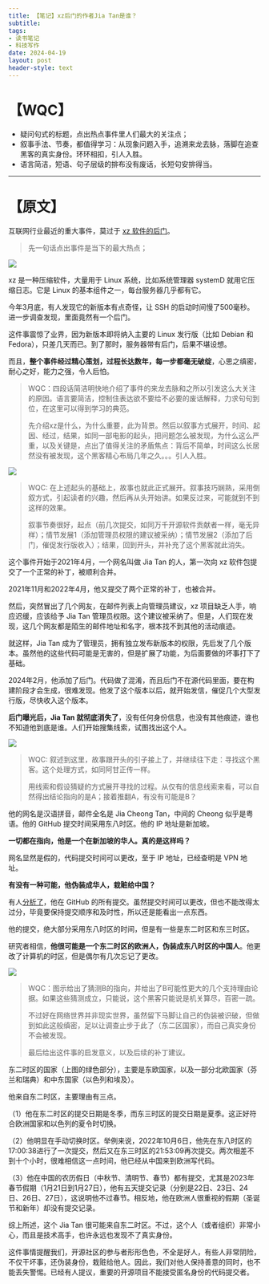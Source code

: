 ```yaml
---
title: 【笔记】xz后门的作者Jia Tan是谁？
subtitle: 
tags: 
- 读书笔记
- 科技写作
date: 2024-04-19
layout: post
header-style: text
---
```


# 【WQC】

- 疑问句式的标题，点出热点事件里人们最大的关注点；
- 叙事手法、节奏，都值得学习：从现象问题入手，追溯来龙去脉，落脚在追查黑客的真实身份。环环相扣，引人入胜。
- 语言简洁，短语、句子层级的排布没有废话，长短句安排得当。

---
# 【原文】

互联网行业最近的重大事件，莫过于 [xz 软件的后门](https://boehs.org/node/everything-i-know-about-the-xz-backdoor)。

> 先一句话点出事件是当下的最大热点；

![](https://cdn.beekka.com/blogimg/asset/202404/bg2024040903.webp)

xz 是一种压缩软件，大量用于 Linux 系统，比如系统管理器 systemD 就用它压缩日志。它是 Linux 的基本组件之一，每台服务器几乎都有它。

今年3月底，有人发现它的新版本有点奇怪，让 SSH 的启动时间慢了500毫秒。进一步调查发现，里面竟然有一个后门。

这件事震惊了业界，因为新版本即将纳入主要的 Linux 发行版（比如 Debian 和 Fedora），只差几天而已。到了那时，服务器带有后门，后果不堪设想。

而且，**整个事件经过精心策划，过程长达数年，每一步都毫无破绽**，心思之缜密，耐心之好，能力之强，令人后怕。

> WQC：四段话简洁明快地介绍了事件的来龙去脉和之所以引发这么大关注的原因。语言要简洁，控制住表达欲不要给不必要的废话解释，力求句句到位，在这里可以得到学习的典范。
> 
> 先介绍xz是什么，为什么重要，此为背景。然后以叙事方式展开，时间、起因、经过，结果，如同一部电影的起头，把问题怎么被发现，为什么这么严重，以及关键是，点出了值得关注的矛盾焦点：背后不简单，时间这么长居然没有被发现，这个黑客精心布局几年之久。。。引人入胜。


![](https://cdn.beekka.com/blogimg/asset/202404/bg2024040902.webp)

> WQC: 在上述起头的基础上，故事也就此正式展开。叙事技巧娴熟，采用倒叙方式，引起读者的兴趣，然后再从头开始讲。如果反过来，可能就到不到这样的效果。
> 
> 叙事节奏很好，起点（前几次提交，如同万千开源软件贡献者一样，毫无异样）；情节发展1（添加管理员权限的建议被采纳）；情节发展2（添加了后门，催促发行版收入）；结果，回到开头，并补充了这个黑客就此消失。

这个事件开始于2021年4月，一个网名叫做 Jia Tan 的人，第一次向 xz 软件包提交了一个正常的补丁，被顺利合并。

2021年11月和2022年4月，他又提交了两个正常的补丁，也被合并。

然后，突然冒出了几个网友，在邮件列表上向管理员建议，xz 项目缺乏人手，响应迟缓，应该给予 Jia Tan 管理员权限。这个建议被采纳了。但是，人们现在发现，这几个网友都是陌生的邮件地址和名字，根本找不到其他的活动痕迹。

就这样，Jia Tan 成为了管理员，拥有独立发布新版本的权限，先后发了几个版本。虽然他的这些代码可能是无害的，但是扩展了功能，为后面要做的坏事打下了基础。

2024年2月，他添加了后门。代码做了混淆，而且后门不在源代码里面，要在构建阶段才会生成，很难发现。他发了这个版本以后，就开始发信，催促几个大型发行版，尽快收入这个版本。

**后门曝光后，Jia Tan 就彻底消失了**，没有任何身份信息，也没有其他痕迹，谁也不知道他到底是谁。人们开始搜集线索，试图找出这个人。

![](https://cdn.beekka.com/blogimg/asset/202404/bg2024040904.webp)

> WQC: 叙述到这里，故事跟开头的引子接上了，并继续往下走：寻找这个黑客。这个处理方式，如同阿甘正传一样。
> 
> 用线索和假设猜疑的方式展开寻找的过程。从仅有的信息线索来看，可以自然得出结论指向的是A；接着推翻A，有没有可能是B？

他的网名是汉语拼音，邮件全名是 Jia Cheong Tan，中间的 Cheong 似乎是粤语。他的 GitHub 提交时间采用东八时区。他的 IP 地址是新加坡。

**一切都在指向，他是一个在新加坡的华人。真的是这样吗？**

网名显然是假的，代码提交时间可以更改，至于 IP 地址，已经查明是 VPN 地址。

**有没有一种可能，他伪装成华人，栽赃给中国？**

有人[分析了](https://rheaeve.substack.com/p/xz-backdoor-times-damned-times-and)，他在 GitHub 的所有提交。虽然提交时间可以更改，但也不能改得太过分，毕竟要保持提交顺序和及时性，所以还是能看出一点东西。

他的提交，绝大部分采用东八时区的时间，但是有一些是东二时区和东三时区。

研究者相信，**他很可能是一个东二时区的欧洲人，伪装成东八时区的中国人**。他更改了计算机的时区，但是偶尔有几次忘记了更改。

![](https://cdn.beekka.com/blogimg/asset/202404/bg2024040905.webp)

> WQC：图示给出了猜测B的指向，并给出了B可能性更大的几个支持理由论据。如果这些猜测成立，只能说，这个黑客只能说是机关算尽，百密一疏。
> 
> 不过好在网络世界并非现实世界，虽然留下马脚让自己的伪装被识破，但做到如此这般缜密，足以让调查止步于此了（东二区国家），而自己真实身份不会被发现。
> 
> 最后给出这件事的启发意义，以及后续的补丁建议。

东二时区的国家（上图的绿色部分），主要是东欧国家，以及一部分北欧国家（芬兰和瑞典）和中东国家（以色列和埃及）。

他来自东二时区，主要理由有三点。

（1）他在东二时区的提交日期是冬季，而东三时区的提交日期是夏季。这正好符合欧洲国家和以色列的夏令时切换。

（2）他明显在手动切换时区。举例来说，2022年10月6日，他先在东八时区的17:00:38进行了一次提交，然后又在东三时区的21:53:09再次提交。两次相差不到十个小时，很难相信这一点时间，他已经从中国来到欧洲写代码。

（3）他在中国的农历假日（中秋节、清明节、春节）都有提交，尤其是2023年春节假期（1月21日到1月27日），他有五天提交记录（分别是22日、23日、24日、26日、27日），这说明他不过春节。相反地，他在欧洲人很重视的假期（圣诞节和新年）却没有提交记录。

综上所述，这个 Jia Tan 很可能来自东二时区。不过，这个人（或者组织）非常小心，而且是技术高手，也许永远也发现不了真实身份。

这件事情提醒我们，开源社区的参与者形形色色，不全是好人，有些人非常阴险，不仅干坏事，还伪装身份，栽赃给他人。因此，我们对他人保持善意的同时，也不能丢失警惕。已经有人提议，重要的开源项目不能接受匿名身份的代码提交者。